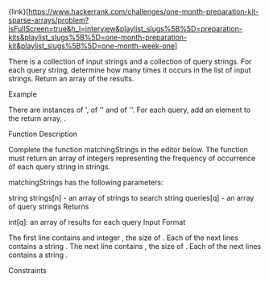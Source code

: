 {link}[https://www.hackerrank.com/challenges/one-month-preparation-kit-sparse-arrays/problem?isFullScreen=true&h_l=interview&playlist_slugs%5B%5D=preparation-kits&playlist_slugs%5B%5D=one-month-preparation-kit&playlist_slugs%5B%5D=one-month-week-one]

There is a collection of input strings and a collection of query strings. For each query string, determine how many times it occurs in the list of input strings. Return an array of the results.

Example



There are  instances of ',  of '' and  of ''. For each query, add an element to the return array, .

Function Description

Complete the function matchingStrings in the editor below. The function must return an array of integers representing the frequency of occurrence of each query string in strings.

matchingStrings has the following parameters:

string strings[n] - an array of strings to search
string queries[q] - an array of query strings
Returns

int[q]: an array of results for each query
Input Format

The first line contains and integer , the size of .
Each of the next  lines contains a string .
The next line contains , the size of .
Each of the next  lines contains a string .

Constraints

